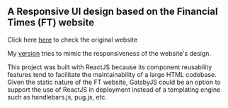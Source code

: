 ## A Responsive UI design based on the Financial Times (FT) website

Click here [here](https://www.ft.com/) to check the original website

My [version](https://oneiromancy.github.io/responsiveui/) tries to mimic the responsiveness of the 
website's design. 

This project was built with ReactJS because its component reusability features tend to facilitate the
maintainability of a large HTML codebase. Given the static nature of the FT website, GatsbyJS could be
an option to support the use of ReactJS in deployment instead of a templating engine such as handlebars.js, 
pug.js, etc.
